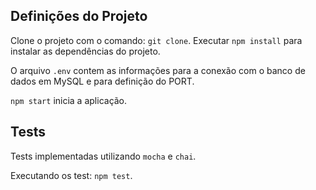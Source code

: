 ## Definições do Projeto

Clone o projeto com o comando: `git clone`.
Executar `npm install` para instalar as dependências do projeto.

O arquivo `.env` contem as informações para a conexão com o banco de dados em MySQL e para definição do PORT.

`npm start` inicia a aplicação.

## Tests

Tests implementadas utilizando `mocha` e `chai`.

Executando os test: `npm test`.
